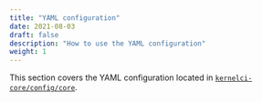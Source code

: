 ```yaml
---
title: "YAML configuration"
date: 2021-08-03
draft: false
description: "How to use the YAML configuration"
weight: 1
---
```


This section covers the YAML configuration located in
[`kernelci-core/config/core`](https://github.com/kernelci/kernelci-core/tree/main/config/core).
